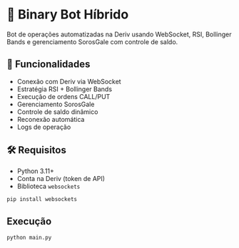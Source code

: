 # 🤖 Binary Bot Híbrido

Bot de operações automatizadas na Deriv usando WebSocket, RSI, Bollinger Bands e gerenciamento SorosGale com controle de saldo.

## 🚀 Funcionalidades

- Conexão com Deriv via WebSocket
- Estratégia RSI + Bollinger Bands
- Execução de ordens CALL/PUT
- Gerenciamento SorosGale
- Controle de saldo dinâmico
- Reconexão automática
- Logs de operação

## 🛠️ Requisitos

- Python 3.11+
- Conta na Deriv (token de API)
- Biblioteca `websockets`

```bash
pip install websockets
```
##  Execução  
```bash
python main.py
``` 
